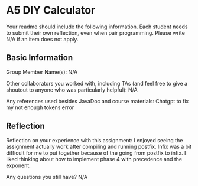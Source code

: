 # A5 DIY Calculator

Your readme should include the following information. Each student needs to submit their own reflection, even when pair programming.  Please write N/A if an item does not apply.

## Basic Information

Group Member Name(s): N/A

Other collaborators you worked with, including TAs (and feel free to give a shoutout to anyone who was particularly helpful): N/A

Any references used besides JavaDoc and course materials: Chatgpt to fix my not enough tokens error

## Reflection

Reflection on your experience with this assignment: I enjoyed seeing the assignment actually work after compiling and running postfix. Infix was a bit difficult for me to put together because of the going from postfix to infix. I liked thinking about how to implement phase 4 with precedence and the exponent. 

Any questions you still have?
N/A